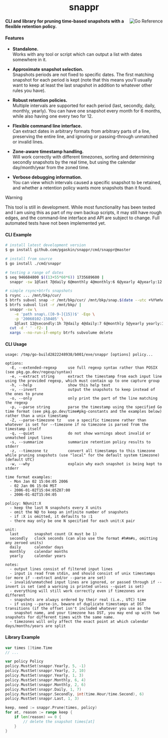 <h1 align="center">snappr</h1>

<a href="https://pkg.go.dev/github.com/pgaskin/snappr"><img align="right" src="https://pkg.go.dev/badge/github.com/pgaskin/snappr.svg" alt="Go Reference"></a>

**CLI and library for pruning time-based snapshots with a flexible retention policy.**

#### Features

- **Standalone.** \
  Works with any tool or script which can output a list with dates somewhere in it.

- **Approximate snapshot selection.** \
  Snapshots periods are not fixed to specific dates. The first matching snapshot for each period is kept (note that this means you'll usually want to keep at least the last snapshot in addition to whatever other rules you have).

- **Robust retention policies.** \
  Multiple intervals are supported for each period (last, secondly, daily, monthly, yearly). You can have one snapshot every month for 6 months, while also having one every two for 12.

- **Flexible command line interface.** \
  Can extract dates in arbitrary formats from arbitrary parts of a line, preserving the entire line, and ignoring or passing-through unmatched or invalid lines.

- **Zone-aware timestamp handling.** \
  Will work correctly with different timezones, sorting and determining secondly snapshots by the real time, but using the calendar day/month/year from the zoned time.

- **Verbose debugging information.** \
  You can view which intervals caused a specific snapshot to be retained, and whether a retention policy wants more snapshots than it found.

> [!WARNING]
> This tool is still in development. While most functionality has been tested and I am using this as part of my own backup scripts, it may still have rough edges, and the command-line interface and API are subject to change. Full automated tests have not been implemented yet.

#### CLI Example

```bash
# install latest development version
$ go install github.com/pgaskin/snappr/cmd/snappr@master
```

```bash
# install from source
$ go install ./cmd/snappr
```

```bash
# testing a range of dates
$ seq 946684800 $((13+55*60*6)) 1735689600 |
  snappr -sw 1@last 7@daily 6@monthly 4@monthly:6 6@yearly 4@yearly:12 >/dev/null
```

```bash
# simple rsync+btrfs snapshots
$ rsync ... /mnt/bkp/cur/
$ btrfs subvol snap -r /mnt/bkp/cur/ /mnt/bkp/snap.$(date --utc +%Y%m%d-%H%M%S)
$ btrfs subvol list -r /mnt/bkp/ |
  snappr -sw \
    -e 'path snap\.([0-9-]{15})$' -Eqo \
    -p '20060102-150405' \
    1@last 12@secondly:1h 7@daily 4@daily:7 6@monthly 5@yearly yearly:10 |
  cut -d ' ' -f2- |
  xargs --no-run-if-empty btrfs subvolume delete
```

#### CLI Usage

```
usage: /tmp/go-build2822248938/b001/exe/snappr [options] policy...

options:
  -E, --extended-regexp     use full regexp syntax rather than POSIX (see pkg.go.dev/regexp/syntax)
  -e, --extract string      extract the timestamp from each input line using the provided regexp, which must contain up to one capture group
  -h, --help                show this help text
  -v, --invert              output the snapshots to keep instead of the ones to prune
  -o, --only                only print the part of the line matching the regexp
  -p, --parse string        parse the timestamp using the specified Go time format (see pkg.go.dev/time#pkg-constants and the examples below) rather than a unix timestamp
  -Z, --parse-timezone tz   use a specific timezone rather than whatever is set for --timezone if no timezone is parsed from the timestamp itself
  -q, --quiet               do not show warnings about invalid or unmatched input lines
  -s, --summarize           summarize retention policy results to stderr
  -z, --timezone tz         convert all timestamps to this timezone while pruning snapshots (use "local" for the default system timezone) (default UTC)
  -w, --why                 explain why each snapshot is being kept to stderr

time format examples:
  - Mon Jan 02 15:04:05 2006
  - 02 Jan 06 15:04 MST
  - 2006-01-02T15:04:05Z07:00
  - 2006-01-02T15:04:05

policy: N@unit:X
  - keep the last N snapshots every X units
  - omit the N@ to keep an infinite number of snapshots
  - if :X is omitted, it defaults to :1
  - there may only be one N specified for each unit:X pair

unit:
  last       snapshot count (X must be 1)
  secondly   clock seconds (can also use the format #h#m#s, omitting any zeroed units)
  daily      calendar days
  monthly    calendar months
  yearly     calendar years

notes:
  - output lines consist of filtered input lines
  - input is read from stdin, and should consist of unix timestamps (or more if --extract and/or --parse are set)
  - invalid/unmatched input lines are ignored, or passed through if --invert is set (and a warning is printed unless --quiet is set)
  - everything will still work correctly even if timezones are different
  - snapshots are always ordered by their real (i.e., UTC) time
  - if using --parse-in, beware of duplicate timestamps at DST transitions (if the offset isn't included whatever you use as the
    snapshot name, and your timezone has DST, you may end up with two snapshots for different times with the same name.
  - timezones will only affect the exact point at which calendar days/months/years are split
```

#### Library Example

```go
var times []time.Time
// ...

var policy Policy
policy.MustSet(snappr.Yearly, 5, -1)
policy.MustSet(snappr.Yearly, 2, 10)
policy.MustSet(snappr.Yearly, 1, 3)
policy.MustSet(snappr.Monthly, 6, 4)
policy.MustSet(snappr.Monthly, 2, 6)
policy.MustSet(snappr.Daily, 1, 7)
policy.MustSet(snappr.Secondly, int(time.Hour/time.Second), 6)
policy.MustSet(snappr.Last, 1, 3)

keep, need := snappr.Prune(times, policy)
for at, reason := range keep {
    if len(reason) == 0 {
        // delete the snapshot times[at]
    }
}
```
